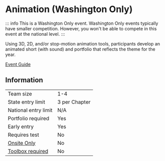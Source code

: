 # Animation (Washington Only)

::: info
This is a Washington Only event. Washington Only events typically have smaller competition. However, you won't be able to compete in this event at the national level.
:::

Using 3D, 2D, and/or stop-motion animation tools, participants develop an animated short (with sound) and portfolio that reflects the theme for the year.

[Event Guide](https://www.washingtontsa.org/s/HS-Animation-23-24.pdf)

## Information

|                             |               |
| --------------------------- | ------------- |
| Team size                   | 1-4           |
| State entry limit           | 3 per Chapter |
| National entry limit        | N/A           |
| Portfolio required          | Yes           |
| Early entry                 | Yes           |
| Requires test               | No            |
| [Onsite Only](/#terms)      | No            |
| [Toolbox required](/#terms) | No            |
